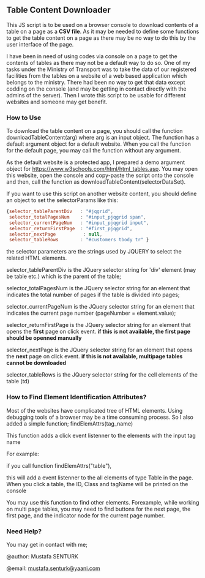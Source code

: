 ## Table Content Downloader

This JS script is to be used on a browser console to download contents of a table on a page as a **CSV file**.
As it may be needed to define some functions to get the table content on a page as there may be no way to do this by the user interface of the page.

I have been in need of using codes via console on a page to get the contents of tables as there may not be a default way to do so. One of my tasks under the Ministry of Transport was to take the data of our registered facilities from the tables on a website of a web based application which belongs to the ministry. 
There had been no way to get that data except codding on the console (and may be getting in contact directly with the admins of the server). Then I wrote this script to be usable for different websites and someone may get benefit.

### How to Use

To download the table content on a page, you should call the function downloadTableContent(arg) where arg is an input object.
The function has a default argument object for a default website. When you call the function for the default page, you may call the function without any argument. 

As the default website is a protected app, I prepared a demo argument object for https://www.w3schools.com/html/html_tables.asp. You may open this website, open the console and copy-paste the script onto the console and then, call the function as downloadTableContent(selectorDataSet). 

If you want to use this script on another website content, you should define an object to set the selectorParams like this:

```javascript
{selector_tableParentDiv   : "#jqgrid", 
 selector_totalPagesNum    : "#input_pjqgrid span", 
 selector_currentPageNum   : "#input_pjqgrid input", 
 selector_returnFirstPage  : "#first_pjqgrid", 
 selector_nextPage	        : null, 
 selector_tableRows        : "#customers tbody tr" }
```
the selector parameters are the strings used by JQUERY to select the related HTML elements.

selector_tableParentDiv is the JQuery selector string for 'div' element (may be table etc.) which is the parent of the table;

selector_totalPagesNum is the JQuery selector string for an element that indicates the total number of pages if the table is divided into pages;

selector_currentPageNum is the JQuery selector string for an element that indicates the current page number (pageNumber = element.value);

selector_returnFirstPage is the JQuery selector string for an element that opens the **first** page on click event. **if this is not available, the first page should be openned manually**

selector_nextPage is the JQuery selector string for an element that opens the **next** page on click event. **if this is not available, multipage tables cannot be downloaded**

selector_tableRows is the JQuery selector string for the cell elements of the table (td)

### How to Find Element Identification Attributes?

Most of the websites have complicated tree of HTML elements. Using debugging tools of a browser may be a time consuming process.
So I also added a simple function; findElemAttrs(tag_name)

This function adds a click event listenner to the elements with the input tag name

For example: 

if you call function findElemAttrs("table"),

this will add a event listenner to the all elements of type Table in the page. 
When you click a table, the ID, Class and tagName will be printed on the console

You may use this function to find other elements. Forexample, while working on multi page tables, you may need to find buttons for the next page, the first page, and the indicator node for the current page number.

### Need Help?

You may get in contact with me;

@author: Mustafa SENTURK

@email: mustafa.senturk@yaani.com
